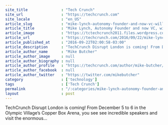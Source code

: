 ```yaml
---
site_title               : "Tech Crunch"
site_url                 : "https://techcrunch.com"
site_locale              : "en_US"
article_slug             : "mike-lynch-autonomy-founder-and-now-vc-will-appear-at-disrupt-london"
article_title            : "Mike Lynch, Autonomy Founder and now VC, will appear at Disrupt London"
article_image            : "https://tctechcrunch2011.files.wordpress.com/2016/09/dr-mike-lynch-headshot-horiz.jpg?w=764&h=400&crop=1"
article_url              : "https://techcrunch.com/2016/09/22/mike-lynch-autonomy-founder-and-now-vc-will-appear-at-disrupt-london/"
article_published_at     : "2016-09-22T02:00:58-03:00"
article_description      : "TechCrunch Disrupt London is coming! From December 5 to 6 in the Olympic Village’s Copper Box Arena, you see see incredible speakers and visit the enormous..."
article_author_name      : "Mike Butcher"
article_author_image     : null
article_author_biography : null
article_author_profile   : "https://techcrunch.com/author/mike-butcher/"
article_author_facebook  : null
article_author_twitter   : "https://twitter.com/mikebutcher"
category                 : ['technology']
tags                     : ['Tech Crunch']
permalink                : "/:categories/mike-lynch-autonomy-founder-and-now-vc-will-appear-at-disrupt-london/"
layout                   : post
---
```


TechCrunch Disrupt London is coming! From December 5 to 6 in the Olympic Village’s Copper Box Arena, you see see incredible speakers and visit the enormous...
